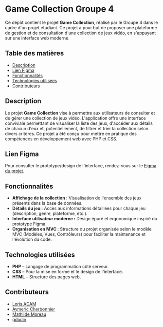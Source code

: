 # Game Collection Groupe 4

Ce dépôt contient le projet **Game Collection**, réalisé par le Groupe 4 dans le cadre d'un projet étudiant. Ce projet a pour but de proposer une plateforme de gestion et de consultation d'une collection de jeux vidéo, en s'appuyant sur une interface web moderne.

## Table des matières

- [Description](#description)
- [Lien Figma](#lien-figma)
- [Fonctionnalités](#fonctionnalités)
- [Technologies utilisées](#technologies-utilisées)
- [Contributeurs](#contributeurs)

## Description

Le projet **Game Collection** vise à permettre aux utilisateurs de consulter et de gérer une collection de jeux vidéo. L'application offre une interface conviviale permettant de visualiser la liste des jeux, d'accéder aux détails de chacun d'eux et, potentiellement, de filtrer et trier la collection selon divers critères. Ce projet a été conçu pour mettre en pratique des compétences en développement web avec PHP et CSS.

## Lien Figma

Pour consulter le prototype/design de l'interface, rendez-vous sur le [Figma du projet](https://www.figma.com/file/oszeLtkOGFheVSNiEZWjpn/Game-Collection?type=design&node-id=0%3A1&mode=design&t=icZoaqbJ8NJVWxpI-1).

## Fonctionnalités

- **Affichage de la collection :** Visualisation de l'ensemble des jeux présents dans la base de données.
- **Détails du jeu :** Accès aux informations détaillées pour chaque jeu (description, genre, plateforme, etc.).
- **Interface utilisateur moderne :** Design épuré et ergonomique inspiré du prototype Figma.
- **Organisation en MVC :** Structure du projet organisée selon le modèle MVC (Modèles, Vues, Contrôleurs) pour faciliter la maintenance et l'évolution du code.

## Technologies utilisées

- **PHP** – Langage de programmation côté serveur.
- **CSS** – Pour la mise en forme et le design de l'interface.
- **HTML** – Structure des pages web.

## Contributeurs

- [Loris ADAM](https://github.com/Blazes35)
- [Aymeric Cherbonnier](https://github.com/AyScorp)
- [Mathilde Moreau](https://github.com/mathilde2801)
- [gdodin](https://github.com/gdodin)

